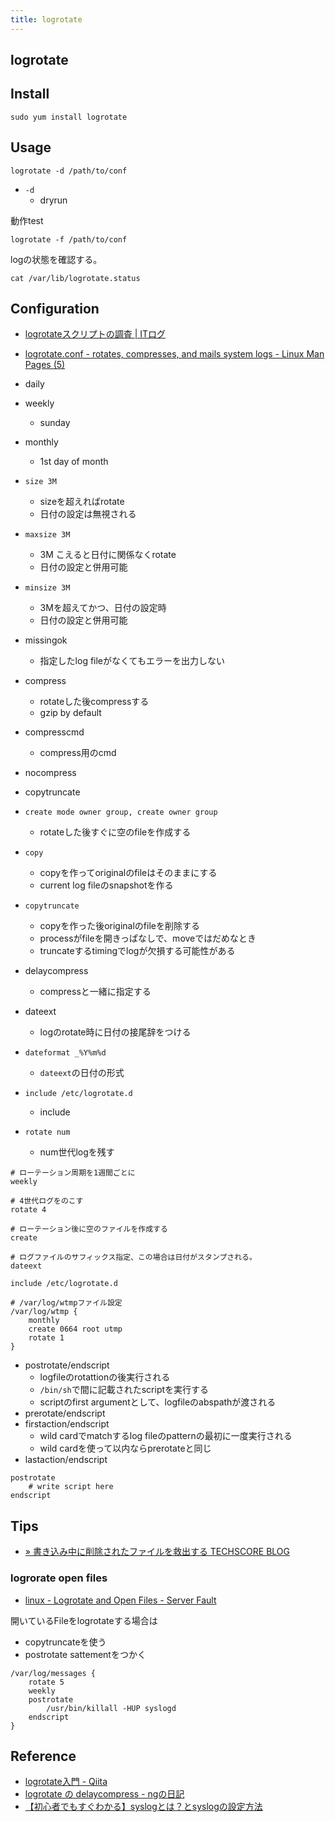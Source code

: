 ```yaml
---
title: logrotate
---
```


## logrotate

## Install

```
sudo yum install logrotate
```


## Usage

```
logrotate -d /path/to/conf
```

* `-d`
    * dryrun

動作test

```
logrotate -f /path/to/conf
```

logの状態を確認する。

```
cat /var/lib/logrotate.status
```

## Configuration
* [logrotateスクリプトの調査 | ITログ](https://www2.filewo.net/wordpress/2013/03/31/logrotate%E3%82%B9%E3%82%AF%E3%83%AA%E3%83%97%E3%83%88%E3%81%AE%E8%AA%BF%E6%9F%BB/)
* [logrotate.conf - rotates, compresses, and mails system logs - Linux Man Pages (5)](https://www.systutorials.com/docs/linux/man/5-logrotate.conf/)

* daily
* weekly
    * sunday
* monthly
    * 1st day of month
* `size 3M`
    * sizeを超えればrotate
    * 日付の設定は無視される
* `maxsize 3M`
    * 3M こえると日付に関係なくrotate
    * 日付の設定と併用可能
* `minsize 3M`
    * 3Mを超えてかつ、日付の設定時
    * 日付の設定と併用可能
* missingok
    * 指定したlog fileがなくてもエラーを出力しない
* compress
    * rotateした後compressする
    * gzip by default
* compresscmd
    * compress用のcmd
* nocompress
* copytruncate
* `create mode owner group, create owner group`
    * rotateした後すぐに空のfileを作成する
* `copy`
    * copyを作ってoriginalのfileはそのままにする
    * current log fileのsnapshotを作る
* `copytruncate`
    * copyを作った後originalのfileを削除する
    * processがfileを開きっぱなしで、moveではだめなとき
    * truncateするtimingでlogが欠損する可能性がある
* delaycompress
    * compressと一緒に指定する
* dateext
    * logのrotate時に日付の接尾辞をつける
* `dateformat _%Y%m%d`
    * `dateext`の日付の形式
* `include /etc/logrotate.d`
    * include
* `rotate num`
    * num世代logを残す

```
# ローテーション周期を1週間ごとに
weekly

# 4世代ログをのこす
rotate 4

# ローテーション後に空のファイルを作成する
create

# ログファイルのサフィックス指定、この場合は日付がスタンプされる。
dateext

include /etc/logrotate.d

# /var/log/wtmpファイル設定
/var/log/wtmp {
    monthly
    create 0664 root utmp
    rotate 1
}
```

* postrotate/endscript
    * logfileのrotattionの後実行される
    * `/bin/sh`で間に記載されたscriptを実行する
    * scriptのfirst argumentとして、logfileのabspathが渡される
* prerotate/endscript
* firstaction/endscript
    * wild cardでmatchするlog fileのpatternの最初に一度実行される
    * wild cardを使って以内ならprerotateと同じ
* lastaction/endscript

```
postrotate
    # write script here
endscript
```

## Tips
* [» 書き込み中に削除されたファイルを救出する TECHSCORE BLOG](http://www.techscore.com/blog/2015/12/18/%E6%9B%B8%E3%81%8D%E8%BE%BC%E3%81%BF%E4%B8%AD%E3%81%AB%E5%89%8A%E9%99%A4%E3%81%95%E3%82%8C%E3%81%9F%E3%83%95%E3%82%A1%E3%82%A4%E3%83%AB%E3%82%92%E6%95%91%E5%87%BA%E3%81%99%E3%82%8B/)

### logrorate open files
* [linux - Logrotate and Open Files - Server Fault](https://serverfault.com/questions/55610/logrotate-and-open-files)

開いているFileをlogrotateする場合は

* copytruncateを使う
* postrotate sattementをつかく

```
/var/log/messages {
    rotate 5
    weekly
    postrotate
        /usr/bin/killall -HUP syslogd
    endscript
}
```

## Reference
* [logrotate入門 - Qiita](http://qiita.com/zom/items/c72c7bac63462225971b)
* [logrotate の delaycompress - ngの日記](http://ngyuki.hatenablog.com/entry/20111205/p1)
* [【初心者でもすぐわかる】syslogとは？とsyslogの設定方法](https://eng-entrance.com/linux-log-syslog)
